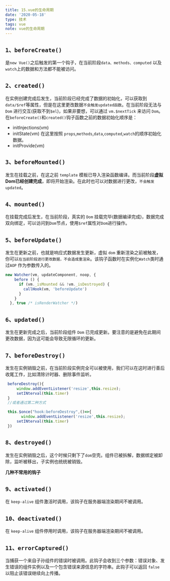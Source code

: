 ```yaml
---
title: 15.vue的生命周期
date: '2020-05-18'
type: 技术
tags: vue
note: vue的生命周期
---
```

          
## `1、beforeCreate()`      
是`new Vue()`之后触发的第一个钩子，在当前阶段`data、methods、computed` 以及 `watch`上的数据和方法都不能被访问。  

## `2、created()`
在实例创建完成后发生，当前阶段已经完成了数据的初始化，可以获取到`data/$ref`等属性，但是在这里更改数据`不会触发updated函数`。在当前阶段无法与 `Dom` 进行交互(获取不到`$el`)，如果非要想，可以通过 `vm.$nextTick` 来访问 `Dom`。
在`beforeCreate()`和`created()`钩子函数之前的数据初始化顺序是：
+ initInjections(vm) 
+ initState(vm)
在这里按照 `props`,`methods`,`data`,`computed`,`watch`的顺序初始化数据。
+ initProvide(vm)

## `3、beforeMounted()`
 发生在挂载之前，在这之前 `template` 模板已导入渲染函数编译。而当前阶段**虚拟Dom已经创建完成**，即将开始渲染。在此时也可以对数据进行更改，`不会触发updated`。

## `4、mounted()`
 在挂载完成后发生，在当前阶段，真实的 `Dom` 挂载完毕(数据编译完成)，数据完成双向绑定，可以访问到`Dom`节点，使用`$ref`属性对`Dom`进行操作。

## `5、beforeUpdate()`
 发生在更新之前，也就是响应式数据发生更新，虚拟 `dom` 重新渲染之前被触发，你可以`在当前阶段进行更改数据，不会造成重渲染`。该钩子函数时在实例化`Watch`类时通过`AOP` 作为参数传入的。
```js
new Watcher(vm, updateComponent, noop, {
    before () {
      if (vm._isMounted && !vm._isDestroyed) {
        callHook(vm, 'beforeUpdate')
      }
    }
  }, true /* isRenderWatcher */)
```

## `6、updated()`
发生在更新完成之后，当前阶段组件 `Dom` 已完成更新。要注意的是避免在此期间更改数据，因为这可能会导致无限循环的更新。

## `7、beforeDestroy()`
 发生在实例销毁之前，在当前阶段实例完全可以被使用，我们可以在这时进行善后收尾工作，比如清除计时器、删除事件监听。
```js
 beforeDestroy(){
     window.addEventListener('resize',this.resize);
     setINterval(this.timer)
 }
 //或者通过第二种方式

 this.$once("hook:beforeDestroy",()=>{
       window.addEventListener('resize',this.resize);
     setINterval(this.timer)
 }) 
 ```

## `8、destroyed()`
发生在实例销毁之后，这个时候只剩下了`dom`空壳。组件已被拆解，数据绑定被卸除，监听被移出，子实例也统统被销毁。

**几种不常用的钩子**    

## `9、activated()`
 在 `keep-alive` 组件激活时调用，该钩子在服务器端渲染期间不被调用。

## `10、deactivated()`
 在 `keep-alive` 组件停用时调用，该钩子在服务器端渲染期间不被调用。

## `11、errorCaptured()`
 当捕获一个来自子孙组件的错误时被调用。此钩子会收到三个参数：错误对象、发生错误的组件实例以及一个包含错误来源信息的字符串。此钩子可以返回 `false` 以阻止该错误继续向上传播。

